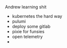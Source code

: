 Andrew learning shit

- kubernetes the hard way
- pulumi
- deploy some gitlab
- pixie for funsies
- open telemetry
- 
